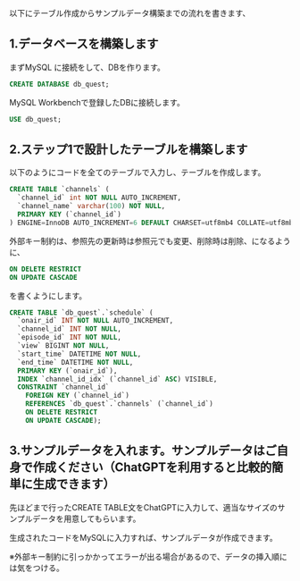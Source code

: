 以下にテーブル作成からサンプルデータ構築までの流れを書きます、

## 1.データベースを構築します

まずMySQL に接続をして、DBを作ります。

```SQL
CREATE DATABASE db_quest;
```

MySQL Workbenchで登録したDBに接続します。

```SQL
USE db_quest;
```

## 2.ステップ1で設計したテーブルを構築します

以下のようにコードを全てのテーブルで入力し、テーブルを作成します。

```SQL
CREATE TABLE `channels` (
  `channel_id` int NOT NULL AUTO_INCREMENT,
  `channel_name` varchar(100) NOT NULL,
  PRIMARY KEY (`channel_id`)
) ENGINE=InnoDB AUTO_INCREMENT=6 DEFAULT CHARSET=utf8mb4 COLLATE=utf8mb4_0900_ai_ci
```

外部キー制約は、参照先の更新時は参照元でも変更、削除時は削除、になるように、

```SQL
ON DELETE RESTRICT
ON UPDATE CASCADE
```

を書くようにします。

```SQL
CREATE TABLE `db_quest`.`schedule` (
  `onair_id` INT NOT NULL AUTO_INCREMENT,
  `channel_id` INT NOT NULL,
  `episode_id` INT NOT NULL,
  `view` BIGINT NOT NULL,
  `start_time` DATETIME NOT NULL,
  `end_time` DATETIME NOT NULL,
  PRIMARY KEY (`onair_id`),
  INDEX `channel_id_idx` (`channel_id` ASC) VISIBLE,
  CONSTRAINT `channel_id`
    FOREIGN KEY (`channel_id`)
    REFERENCES `db_quest`.`channels` (`channel_id`)
    ON DELETE RESTRICT
    ON UPDATE CASCADE);
```

## 3.サンプルデータを入れます。サンプルデータはご自身で作成ください（ChatGPTを利用すると比較的簡単に生成できます）

先ほどまで行ったCREATE TABLE文をChatGPTに入力して、適当なサイズのサンプルデータを用意してもらいます。

生成されたコードをMySQLに入力すれば、サンプルデータが作成できます。

※外部キー制約に引っかかってエラーが出る場合があるので、データの挿入順には気をつける。
